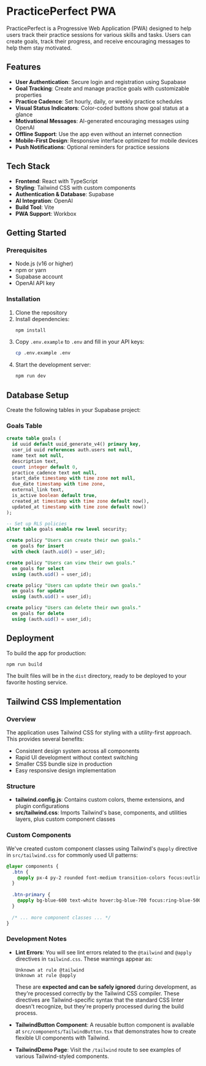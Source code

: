 # PracticePerfect PWA

PracticePerfect is a Progressive Web Application (PWA) designed to help users track their practice sessions for various skills and tasks. Users can create goals, track their progress, and receive encouraging messages to help them stay motivated.

## Features

- **User Authentication**: Secure login and registration using Supabase
- **Goal Tracking**: Create and manage practice goals with customizable properties
- **Practice Cadence**: Set hourly, daily, or weekly practice schedules
- **Visual Status Indicators**: Color-coded buttons show goal status at a glance
- **Motivational Messages**: AI-generated encouraging messages using OpenAI
- **Offline Support**: Use the app even without an internet connection
- **Mobile-First Design**: Responsive interface optimized for mobile devices
- **Push Notifications**: Optional reminders for practice sessions

## Tech Stack

- **Frontend**: React with TypeScript
- **Styling**: Tailwind CSS with custom components
- **Authentication & Database**: Supabase
- **AI Integration**: OpenAI
- **Build Tool**: Vite
- **PWA Support**: Workbox

## Getting Started

### Prerequisites

- Node.js (v16 or higher)
- npm or yarn
- Supabase account
- OpenAI API key

### Installation

1. Clone the repository
2. Install dependencies:
   ```bash
   npm install
   ```
3. Copy `.env.example` to `.env` and fill in your API keys:
   ```bash
   cp .env.example .env
   ```
4. Start the development server:
   ```bash
   npm run dev
   ```

## Database Setup

Create the following tables in your Supabase project:

### Goals Table

```sql
create table goals (
  id uuid default uuid_generate_v4() primary key,
  user_id uuid references auth.users not null,
  name text not null,
  description text,
  count integer default 0,
  practice_cadence text not null,
  start_date timestamp with time zone not null,
  due_date timestamp with time zone,
  external_link text,
  is_active boolean default true,
  created_at timestamp with time zone default now(),
  updated_at timestamp with time zone default now()
);

-- Set up RLS policies
alter table goals enable row level security;

create policy "Users can create their own goals."
  on goals for insert
  with check (auth.uid() = user_id);

create policy "Users can view their own goals."
  on goals for select
  using (auth.uid() = user_id);

create policy "Users can update their own goals."
  on goals for update
  using (auth.uid() = user_id);

create policy "Users can delete their own goals."
  on goals for delete
  using (auth.uid() = user_id);
```

## Deployment

To build the app for production:

```bash
npm run build
```

The built files will be in the `dist` directory, ready to be deployed to your favorite hosting service.

## Tailwind CSS Implementation

### Overview

The application uses Tailwind CSS for styling with a utility-first approach. This provides several benefits:

- Consistent design system across all components
- Rapid UI development without context switching
- Smaller CSS bundle size in production
- Easy responsive design implementation

### Structure

- **tailwind.config.js**: Contains custom colors, theme extensions, and plugin configurations
- **src/tailwind.css**: Imports Tailwind's base, components, and utilities layers, plus custom component classes

### Custom Components

We've created custom component classes using Tailwind's `@apply` directive in `src/tailwind.css` for commonly used UI patterns:

```css
@layer components {
  .btn {
    @apply px-4 py-2 rounded font-medium transition-colors focus:outline-none focus:ring-2 focus:ring-offset-2;
  }
  
  .btn-primary {
    @apply bg-blue-600 text-white hover:bg-blue-700 focus:ring-blue-500;
  }
  
  /* ... more component classes ... */
}
```

### Development Notes

- **Lint Errors**: You will see lint errors related to the `@tailwind` and `@apply` directives in `tailwind.css`. These warnings appear as:
  ```
  Unknown at rule @tailwind
  Unknown at rule @apply
  ```
  These are **expected and can be safely ignored** during development, as they're processed correctly by the Tailwind CSS compiler. These directives are Tailwind-specific syntax that the standard CSS linter doesn't recognize, but they're properly processed during the build process.

- **TailwindButton Component**: A reusable button component is available at `src/components/TailwindButton.tsx` that demonstrates how to create flexible UI components with Tailwind.

- **TailwindDemo Page**: Visit the `/tailwind` route to see examples of various Tailwind-styled components.
